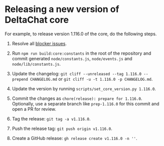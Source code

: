 # Releasing a new version of DeltaChat core

For example, to release version 1.116.0 of the core, do the following steps.

1. Resolve all [blocker issues](https://github.com/deltachat/deltachat-core-rust/labels/blocker).

2. Run `npm run build:core:constants` in the root of the repository
   and commit generated `node/constants.js`, `node/events.js` and `node/lib/constants.js`.

3. Update the changelog: `git cliff --unreleased --tag 1.116.0 --prepend CHANGELOG.md` or `git cliff -u -t 1.116.0 -p CHANGELOG.md`.

4. Update the version by running `scripts/set_core_version.py 1.116.0`.

5. Commit the changes as `chore(release): prepare for 1.116.0`.
   Optionally, use a separate branch like `prep-1.116.0` for this commit and open a PR for review.

6. Tag the release: `git tag -a v1.116.0`.

7. Push the release tag: `git push origin v1.116.0`.

8. Create a GitHub release: `gh release create v1.116.0 -n ''`.
